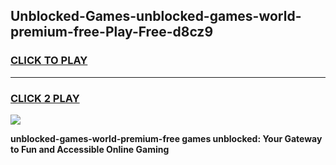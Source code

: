 
## Unblocked-Games-unblocked-games-world-premium-free-Play-Free-d8cz9
<h3>
<a href="https://premium76.site?title=unblocked-games-world-premium-free&ref=24M">CLICK TO PLAY</a></h3>
<hr>

<h3>
<a href="https://premium76.site?title=unblocked-games-world-premium-free&ref=24M">CLICK 2 PLAY</a>
  
</h3>

<a href="https://premium76.site?title=unblocked-games-world-premium-free&ref=24M"><img src="https://clearcache.store/games.png"></a>


**unblocked-games-world-premium-free games unblocked: Your Gateway to Fun and Accessible Online Gaming**
